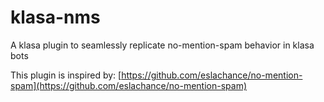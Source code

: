 # klasa-nms

A klasa plugin to seamlessly replicate no-mention-spam behavior in klasa bots

This plugin is inspired by: [https://github.com/eslachance/no-mention-spam](https://github.com/eslachance/no-mention-spam)
